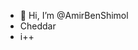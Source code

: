 - 👋 Hi, I’m @AmirBenShimol
- Cheddar
- i++

<!---
AmirBenShimol/AmirBenShimol is a ✨ special ✨ repository because its `README.md` (this file) appears on your GitHub profile.
You can click the Preview link to take a look at your changes.
--->
